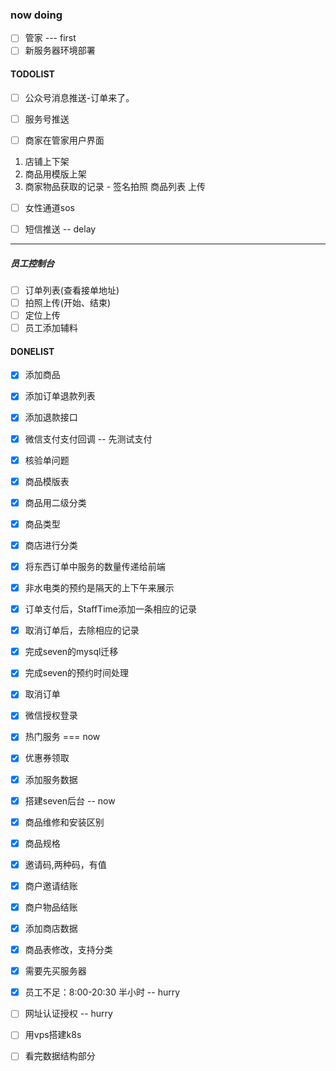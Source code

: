 ### now doing
- [ ] 管家 --- first
- [ ] 新服务器环境部署

#### TODOLIST 

- [ ] 公众号消息推送-订单来了。
- [ ] 服务号推送

- [ ] 商家在管家用户界面
1. 店铺上下架
2. 商品用模版上架
3. 商家物品获取的记录 - 签名拍照 商品列表 上传

- [ ] 女性通道sos

- [ ] 短信推送 -- delay

-----
##### 员工控制台
- [ ] 订单列表(查看接单地址)
- [ ] 拍照上传(开始、结束)
- [ ] 定位上传
- [ ] 员工添加辅料

#### DONELIST

- [x] 添加商品
- [x] 添加订单退款列表
- [x] 添加退款接口
- [x] 微信支付支付回调 -- 先测试支付
- [x] 核验单问题
- [x] 商品模版表
- [x] 商品用二级分类
- [x] 商品类型
- [x] 商店进行分类
- [x] 将东西订单中服务的数量传递给前端
- [x] 非水电类的预约是隔天的上下午来展示
- [x] 订单支付后，StaffTime添加一条相应的记录
- [x] 取消订单后，去除相应的记录
- [x] 完成seven的mysql迁移
- [x] 完成seven的预约时间处理
- [x] 取消订单
- [x] 微信授权登录
- [x] 热门服务  === now
- [x] 优惠券领取
- [x] 添加服务数据
- [x] 搭建seven后台 -- now
- [x] 商品维修和安装区别
- [x] 商品规格
- [x] 邀请码,两种码，有值
- [x] 商户邀请结账
- [x] 商户物品结账
- [x] 添加商店数据
- [x] 商品表修改，支持分类
- [x] 需要先买服务器
- [x] 员工不足：8:00-20:30  半小时 -- hurry

- [ ] 网址认证授权 -- hurry

- [ ] 用vps搭建k8s
- [ ] 看完数据结构部分

